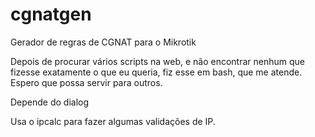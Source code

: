 # cgnatgen
Gerador de regras de CGNAT para o Mikrotik

Depois de procurar vários scripts na web, e não encontrar nenhum que fizesse exatamente o que eu queria,
fiz esse em bash, que me atende. Espero que possa servir para outros.

Depende do dialog

Usa o ipcalc para fazer algumas validações de IP.

